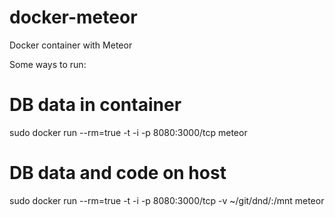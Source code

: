 docker-meteor
=============

Docker container with Meteor


Some ways to run:

# DB data in container
sudo docker run --rm=true -t -i -p 8080:3000/tcp meteor
# DB data and code on host
sudo docker run --rm=true -t -i -p 8080:3000/tcp -v ~/git/dnd/:/mnt meteor
